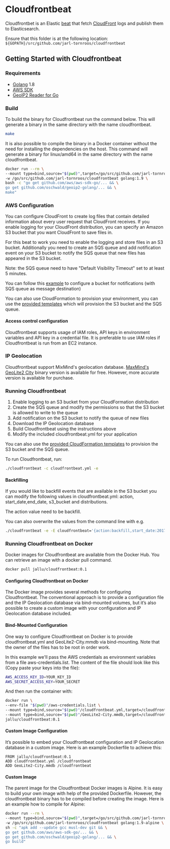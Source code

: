 # Cloudfrontbeat

Cloudfrontbet is an Elastic [beat](https://www.elastic.co/products/beats) that fetch [CloudFront](https://aws.amazon.com/cloudfront/) logs and publish them to Elasticsearch.

Ensure that this folder is at the following location:
`${GOPATH}/src/github.com/jarl-tornroos/cloudfrontbeat`

## Getting Started with Cloudfrontbeat

### Requirements

* [Golang](https://golang.org/dl/) 1.8
* [AWS SDK](https://aws.amazon.com/sdk-for-go/)
* [GeoIP2 Reader for Go](https://github.com/oschwald/geoip2-golang)

### Build

To build the binary for Cloudfrontbeat run the command below. This will generate a binary in the same directory with the name cloudfrontbeat.

```bash
make
```

It is also possible to compile the binary in a Docker container without the need for installing the dependencies on the host. This command will generate a binary for linux/amd64 in the same directory with the name cloudfrontbeat.

```bash
docker run --rm \
--mount type=bind,source="$(pwd)",target=/go/src/github.com/jarl-tornroos/cloudfrontbeat \
-w /go/src/github.com/jarl-tornroos/cloudfrontbeat golang:1.9 \
bash -c "go get github.com/aws/aws-sdk-go/... && \
go get github.com/oschwald/geoip2-golang/... && \
make"
```

### AWS Configuration

You can configure CloudFront to create log files that contain detailed information about every user request that CloudFront receives. If you enable logging for your CloudFront distribution, you can specify an Amazon S3 bucket that you want CloudFront to save files in.

For this beat to work you need to enable the logging and store files in an S3 bucket. Additionally you need to create an SQS queue and add notification event on your S3 bucket to notify the SQS queue that new files has appeared in the S3 bucket. 

Note: the SQS queue need to have "Default Visibility Timeout" set to at least 5 minutes.

You can follow this [example](http://docs.aws.amazon.com/AmazonS3/latest/dev/ways-to-add-notification-config-to-bucket.html) to configure a bucket for notifications (with SQS queue as message destination)

You can also use CloudFormation to provision your environment, you can use the [provided templates](/cloudformation) which will provision the S3 bucket and the SQS queue.

#### Access control configuration

Cloudfrontbeat supports usage of IAM roles, API keys in environment variables and API key in a credential file. It is preferable to use IAM roles if Cloudfrontbeat is run from an EC2 instance.

### IP Geolocation

Cloudfrontbeat support MixMind's geolocation database. [MaxMind's GeoLite2 City](https://dev.maxmind.com/geoip/geoip2/geolite2/) binary version is available for free. However, more accurate version is available for purchase.

### Running Cloudfrontbeat

1. Enable logging to an S3 bucket from your CloudFormation distribution
2. Create the SQS queue and modify the permissions so that the S3 bucket is allowed to write to the queue
3. Add notification on the S3 bucket to notify the queue of new files
4. Download the IP Geolocation database
5. Build Cloudfrontbeat using the instructions above
6. Modify the included cloudfrontbeat.yml for your application

You can also use the [provided CloudFormation templates](/cloudformation) to provision the S3 bucket and the SQS queue.

To run Cloudfrontbeat, run:

```bash
./cloudfrontbeat -c cloudfrontbeat.yml -e
```

#### Backfilling

If you would like to backfill events that are available in the S3 bucket you can modify the following values in cloudfrontbeat.yml: action, start_date,end_date, s3_bucket and distributions.

The action value need to be backfill.

You can also overwrite the values from the command line with e.g.

```bash
./cloudfrontbeat -e -E cloudfrontbeat='{action:backfill,start_date:2017-08-22,end_date:2017-08-23}'
```

### Running Cloudfrontbeat on Docker

Docker images for Cloudfrontbeat are available from the Docker Hub. You can retrieve an image with a docker pull command.

```bash
docker pull jallu/cloudfrontbeat:0.1
```

#### Configuring Cloudfrontbeat on Docker

The Docker image provides several methods for configuring Cloudfrontbeat. The conventional approach is to provide a configuration file and the IP Geolocation database via bind-mounted volumes, but it’s also possible to create a custom image with your configuration and IP Geolocation database included.

#### Bind-Mounted Configuration

One way to configure Cloudfrontbeat on Docker is to provide cloudfrontbeat.yml and GeoLite2-City.mmdb via bind-mounting. Note that the owner of the files has to be root in order work.

In this example we'll pass the AWS credentials as environment variables from a file aws-credentials.list. The content of the file should look like this (Copy paste your keys into the file):

```bash
AWS_ACCESS_KEY_ID=YOUR_KEY_ID
AWS_SECRET_ACCESS_KEY=YOUR_SECRET
```

And then run the container with:

```bash
docker run \
--env-file "$(pwd)"/aws-credentials.list \
--mount type=bind,source="$(pwd)"/cloudfrontbeat.yml,target=/cloudfrontbeat/cloudfrontbeat.yml \
--mount type=bind,source="$(pwd)"/GeoLite2-City.mmdb,target=/cloudfrontbeat/GeoLite2-City.mmdb \
jallu/cloudfrontbeat:0.1
```

#### Custom Image Configuration

It’s possible to embed your Cloudfrontbeat configuration and IP Geolocation database in a custom image. Here is an example Dockerfile to achieve this:

```
FROM jallu/cloudfrontbeat:0.1
ADD cloudfrontbeat.yml /cloudfrontbeat
ADD GeoLite2-City.mmdb /cloudfrontbeat
```

#### Custom Image

The parent image for the Cloudfrontbeat Docker images is Alpine. It is easy to build your own image with help of the provided Dockerfile. However, the cloudfrontbeat binary has to be compiled before creating the image. Here is an example how to compile for Alpine:

```bash
docker run --rm \
--mount type=bind,source="$(pwd)",target=/go/src/github.com/jarl-tornroos/cloudfrontbeat \
-w /go/src/github.com/jarl-tornroos/cloudfrontbeat golang:1.9-alpine \
sh -c "apk add --update gcc musl-dev git && \
go get github.com/aws/aws-sdk-go/... && \
go get github.com/oschwald/geoip2-golang/... && \
go build"
```

